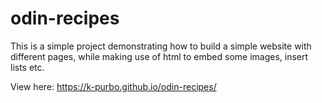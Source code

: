 # odin-recipes
This is a simple project demonstrating how to build a simple website with different pages, while making use of html to embed some images, insert lists etc. 

View here: https://k-purbo.github.io/odin-recipes/
